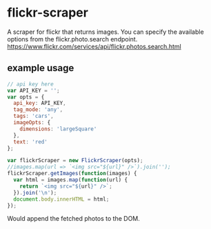 # flickr-scraper
A scraper for flickr that returns images. You can specify the available options from the flickr.photo.search endpoint. https://www.flickr.com/services/api/flickr.photos.search.html

## example usage 

```javascript
// api key here 
var API_KEY = '';
var opts = {
  api_key: API_KEY,
  tag_mode: 'any',
  tags: 'cars',
  imageOpts: {
    dimensions: 'largeSquare'
  },
  text: 'red'
};

var flickrScraper = new FlickrScraper(opts);
//images.map(url => `<img src="${url}" />`).join('');
flickrScraper.getImages(function(images) {
  var html = images.map(function(url) {
    return `<img src="${url}" />`;
  }).join('\n');
  document.body.innerHTML = html;
});
```
Would append the fetched photos to the DOM.
